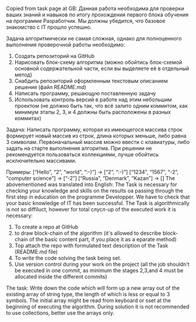 Copied from task page at GB:
Данная работа необходима для проверки ваших знаний и навыков по итогу прохождения первого блока обучения на программе Разработчик. Мы должны убедится, что базовое знакомство с IT прошло успешно.

Задача алгоритмически не самая сложная, однако для полноценного выполнения проверочной работы необходимо:

1. Создать репозиторий на GitHub
2. Нарисовать блок-схему алгоритма (можно обойтись блок-схемой основной содержательной части, если вы выделяете её в отдельный метод)
3. Снабдить репозиторий оформленным текстовым описанием решения (файл README.md)
4. Написать программу, решающую поставленную задачу
5. Использовать контроль версий в работе над этим небольшим проектом (не должно быть так, что всё залито одним коммитом, как минимум этапы 2, 3, и 4 должны быть расположены в разных коммитах)

Задача: Написать программу, которая из имеющегося массива строк формирует новый массив из строк, длина которых меньше, либо равна 3 символам. Первоначальный массив можно ввести с клавиатуры, либо задать на старте выполнения алгоритма. При решении не рекомендуется пользоваться коллекциями, лучше обойтись исключительно массивами.

Примеры:
[“Hello”, “2”, “world”, “:-)”] → [“2”, “:-)”]
[“1234”, “1567”, “-2”, “computer science”] → [“-2”]
[“Russia”, “Denmark”, “Kazan”] → []
The abovementioned was translated into English:
The Task is necessary for checking your knowledge and skills on the results oа passing through the first step in education on the programme Developper. We have to check that your basic knowledge of IT has been successful.
The Task is algorithmically is not so diffiluct, however for total слусл-up of the executed work it is necessary:
1. To create a repo at GitHub
2. to draw block-chain of the algorithm (it's allowed to describe block-chain of the basic content part, if you place it as a eparate method)
3. Top attach the repo with formulated text description of the Task (README.md file)
4. To write the code solving the task being set.
5. Use version control during your work on the project (all the job shouldn't be executed in one commit, as minimum the stages 2,3,and 4 must be allocated inside the different commits)

The task: Write down the code which will form up a new array out of the existing array of string type, the length of which is less or equal to 3 symbols. The initial array might be read from keyboard or sset at the beginning of executing the algorithm. During solution it is not recommended to use collections, better use the arrays only.